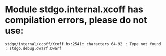 # Module stdgo.internal.xcoff has compilation errors, please do not use:
```
stdgo/internal/xcoff/Xcoff.hx:2541: characters 64-92 : Type not found : stdgo.debug.dwarf.Dwarf

```

